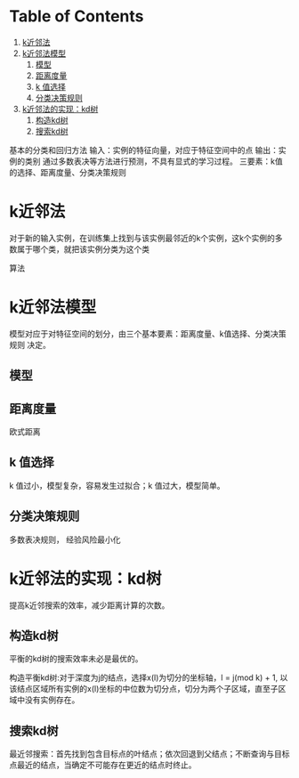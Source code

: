 ﻿---
layout: post
category : statistical learning
tagline: ""
tags : [statistical learning]
---

# Table of Contents

1.  [k近邻法](#orgeafa6f0)
2.  [k近邻法模型](#orgaa3448e)
    1.  [模型](#orgf58508d)
    2.  [距离度量](#org2439041)
    3.  [k 值选择](#orgb5ec45e)
    4.  [分类决策规则](#orgde23cd8)
3.  [k近邻法的实现：kd树](#org15fffba)
    1.  [构造kd树](#org71fe2f2)
    2.  [搜索kd树](#orgae8915c)

基本的分类和回归方法
输入：实例的特征向量，对应于特征空间中的点
输出：实例的类别
通过多数表决等方法进行预测，不具有显式的学习过程。
三要素：k值的选择、距离度量、分类决策规则


<a id="orgeafa6f0"></a>

# k近邻法

对于新的输入实例，在训练集上找到与该实例最邻近的k个实例，这k个实例的多数属于哪个类，就把该实例分类为这个类

算法


<a id="orgaa3448e"></a>

# k近邻法模型

模型对应于对特征空间的划分，由三个基本要素：距离度量、k值选择、分类决策规则 决定。


<a id="orgf58508d"></a>

## 模型


<a id="org2439041"></a>

## 距离度量

欧式距离


<a id="orgb5ec45e"></a>

## k 值选择

k 值过小，模型复杂，容易发生过拟合；k 值过大，模型简单。


<a id="orgde23cd8"></a>

## 分类决策规则

多数表决规则， 经验风险最小化


<a id="org15fffba"></a>

# k近邻法的实现：kd树

提高k近邻搜索的效率，减少距离计算的次数。


<a id="org71fe2f2"></a>

## 构造kd树

平衡的kd树的搜索效率未必是最优的。

构造平衡kd树:对于深度为j的结点，选择x(l)为切分的坐标轴，l = j(mod k) + 1, 以该结点区域所有实例的x(l)坐标的中位数为切分点，切分为两个子区域，直至子区域中没有实例存在。


<a id="orgae8915c"></a>

## 搜索kd树

最近邻搜索：首先找到包含目标点的叶结点；依次回退到父结点；不断查询与目标点最近的结点，当确定不可能存在更近的结点时终止。 

